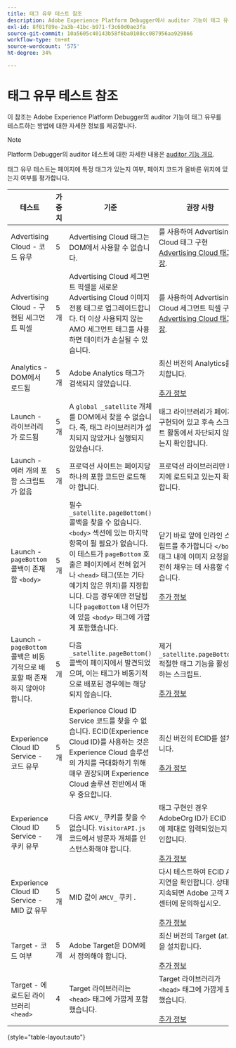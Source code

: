 ```yaml
---
title: 태그 유무 테스트 참조
description: Adobe Experience Platform Debugger에서 auditor 기능이 태그 유무를 테스트하는 방법을 알아봅니다.
exl-id: 8f01f89e-2a3b-41bc-b971-f3c60d0ae3fa
source-git-commit: 10a5605c40143b58f6ba0108cc087956aa929866
workflow-type: tm+mt
source-wordcount: '575'
ht-degree: 34%

---
```


# 태그 유무 테스트 참조

이 참조는 Adobe Experience Platform Debugger의 auditor 기능이 태그 유무를 테스트하는 방법에 대한 자세한 정보를 제공합니다.

>[!NOTE]
>
>Platform Debugger의 auditor 테스트에 대한 자세한 내용은 [auditor 기능 개요](./overview.md).

태그 유무 테스트는 페이지에 특정 태그가 있는지 여부, 페이지 코드가 올바른 위치에 있는지 여부를 평가합니다.

| 테스트 | 가중치 | 기준 | 권장 사항 |
| --- | --- | --- | --- |
| Advertising Cloud - 코드 유무 | 5 | Advertising Cloud 태그는 DOM에서 사용할 수 없습니다. | 를 사용하여 Advertising Cloud 태그 구현 [Advertising Cloud 태그 확장](../../destinations/catalog/advertising/adobe-advertising-cloud.md). |
| Advertising Cloud - 구현된 세그먼트 픽셀 | 5개 | Advertising Cloud 세그먼트 픽셀을 새로운 Advertising Cloud 이미지 전용 태그로 업그레이드합니다. 더 이상 사용되지 않는 AMO 세그먼트 태그를 사용하면 데이터가 손실될 수 있습니다. | 를 사용하여 Advertising Cloud 세그먼트 픽셀 구현 [Advertising Cloud 태그 확장](../../destinations/catalog/advertising/adobe-advertising-cloud.md). |
| Analytics - DOM에서 로드됨 | 5개 | Adobe Analytics 태그가 검색되지 않았습니다. | 최신 버전의 Analytics를 설치합니다. <br><br>[추가 정보](https://experienceleague.adobe.com/docs/analytics/implementation/home.html?lang=ko-KR) |
| Launch - 라이브러리가 로드됨 | 5개 | A `global _satellite` 개체를 DOM에서 찾을 수 없습니다. 즉, 태그 라이브러리가 설치되지 않았거나 실행되지 않았습니다. | 태그 라이브러리가 페이지에 구현되어 있고 후속 스크립트 활동에서 차단되지 않았는지 확인합니다. |
| Launch - 여러 개의 포함 스크립트가 없음 | 5개 | 프로덕션 사이트는 페이지당 하나의 포함 코드만 로드해야 합니다. | 프로덕션 라이브러리만 페이지에 로드되고 있는지 확인합니다. |
| Launch - `pageBottom` 콜백이 존재함 `<body>` | 5개 | 필수 `_satellite.pageBottom()` 콜백을 찾을 수 없습니다. `<body>` 섹션에 있는 마지막 항목이 될 필요가 없습니다. 이 테스트가 `pageBottom` 호출은 페이지에서 전혀 없거나 `<head>` 태그(또는 기타 예기치 않은 위치)를 지정합니다. 다음 경우에만 전달됩니다 `pageBottom` 내 어딘가에 있음 `<body>` 태그에 가깝게 포함했습니다. | 닫기 바로 앞에 인라인 스크립트를 추가합니다 `</body>` 태그 내에 이미지 요청을 완전히 채우는 데 사용할 수 있습니다.<br><br>[추가 정보](../../tags/ui/client-side/asynchronous-deployment.md) |
| Launch - `pageBottom` 콜백은 비동기적으로 배포할 때 존재하지 않아야 합니다. | 5개 | 다음 `_satellite.pageBottom()` 콜백이 페이지에서 발견되었으며, 이는 태그가 비동기적으로 배포된 경우에는 해당되지 않습니다. | 제거 `_satellite.pageBottom()` 적절한 태그 기능을 활성화하는 스크립트. <br><br>[추가 정보](../../tags/ui/client-side/asynchronous-deployment.md) |
| Experience Cloud ID Service - 코드 유무 | 5개 | Experience Cloud ID Service 코드를 찾을 수 없습니다. ECID(Experience Cloud ID)를 사용하는 것은 Experience Cloud 솔루션의 가치를 극대화하기 위해 매우 권장되며 Experience Cloud 솔루션 전반에서 매우 중요합니다. | 최신 버전의 ECID를 설치합니다.<br><br>[추가 정보](https://experienceleague.adobe.com/docs/id-service/using/intro/overview.html) |
| Experience Cloud ID Service - 쿠키 유무 | 5개 | 다음 `AMCV_` 쿠키를 찾을 수 없습니다. `VisitorAPI.js`   코드에서 방문자 개체를 인스턴스화해야 합니다. | 태그 구현인 경우 AdobeOrg ID가 ECID 도구에 제대로 입력되었는지 확인합니다. <br><br>[추가 정보](https://experienceleague.adobe.com/docs/id-service/using/intro/cookies.html?lang=ko-KR) |
| Experience Cloud ID Service - MID 값 유무 | 5개 | MID 값이 `AMCV_` 쿠키 . | 다시 테스트하여 ECID API 지연을 확인합니다. 상태가 지속되면 Adobe 고객 지원 센터에 문의하십시오. <br><br>[추가 정보](https://experienceleague.adobe.com/docs/id-service/using/intro/cookies.html) |
| Target - 코드 여부 | 5개 | Adobe Target은 DOM에서 정의해야 합니다. | 최신 버전의 Target (at.js)을 설치합니다. <br><br>[추가 정보](https://experienceleague.adobe.com/docs/target/using/implement-target/implementing-target.html) |
| Target - 에 로드된 라이브러리 `<head>` | 4 | Target 라이브러리는 `<head>` 태그에 가깝게 포함했습니다. | Target 라이브러리가 `<head>` 태그에 가깝게 포함했습니다. <br><br>[추가 정보](https://experienceleague.adobe.com/docs/target/using/implement-target/implementing-target.html) |

{style=&quot;table-layout:auto&quot;}

